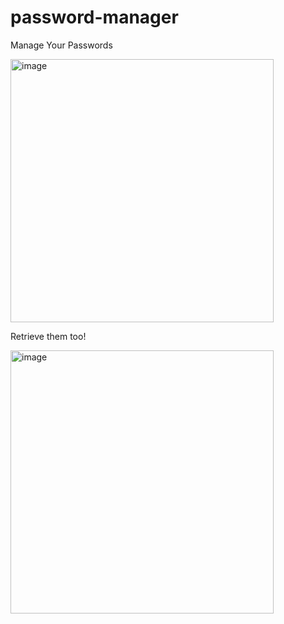 # password-manager
Manage Your Passwords 


<img width="421" alt="image" src="https://github.com/user-attachments/assets/eecf54e0-26f9-4139-b6a3-cad3761cb82c">

Retrieve them too!

<img width="421" alt="image" src="https://github.com/user-attachments/assets/ad81a3d9-cb35-4450-bfc1-758ba0af5803">


